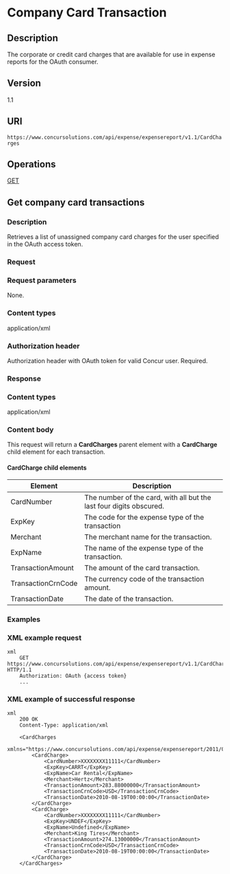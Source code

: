 
# Company Card Transaction

## Description

The corporate or credit card charges that are available for use in expense reports for the OAuth consumer.

## Version
1.1

## URI
`https://www.concursolutions.com/api/expense/expensereport/v1.1/CardCharges`

## Operations
[GET](#get)


## <a name="get"></a>Get company card transactions



### Description
Retrieves a list of unassigned company card charges for the user specified in the OAuth access token.

### Request

### Request parameters
None.

### Content types
application/xml

### Authorization header
Authorization header with OAuth token for valid Concur user. Required.

### Response

### Content types
application/xml

### Content body

This request will return a **CardCharges** parent element with a **CardCharge** child element for each transaction. 

#### CardCharge child elements

|  Element |  Description |
| -------- | ------------ |
|  CardNumber |  The number of the card, with all but the last four digits obscured.  |
|  ExpKey |  The code for the expense type of the transaction |
|  Merchant |  The merchant name for the transaction. |
|  ExpName |  The name of the expense type of the transaction. |
|  TransactionAmount |  The amount of the card transaction. |
|  TransactionCrnCode |  The currency code of the transaction amount. |
|  TransactionDate |  The date of the transaction. |

### Examples

### XML example request

```
xml
    GET https://www.concursolutions.com/api/expense/expensereport/v1.1/CardCharges/ HTTP/1.1
    Authorization: OAuth {access token}
    ...
```

###  XML example of successful response

```
xml
    200 OK
    Content-Type: application/xml

    <CardCharges
        xmlns="https://www.concursolutions.com/api/expense/expensereport/2011/03">
        <CardCharge>
            <CardNumber>XXXXXXXX11111</CardNumber>
            <ExpKey>CARRT</ExpKey>
            <ExpName>Car Rental</ExpName>
            <Merchant>Hertz</Merchant>
            <TransactionAmount>283.88000000</TransactionAmount>
            <TransactionCrnCode>USD</TransactionCrnCode>
            <TransactionDate>2010-08-19T00:00:00</TransactionDate>
        </CardCharge>
        <CardCharge>
            <CardNumber>XXXXXXXX11111</CardNumber>
            <ExpKey>UNDEF</ExpKey>
            <ExpName>Undefined</ExpName>
            <Merchant>King Tires</Merchant>
            <TransactionAmount>274.13000000</TransactionAmount>
            <TransactionCrnCode>USD</TransactionCrnCode>
            <TransactionDate>2010-08-19T00:00:00</TransactionDate>
        </CardCharge>
    </CardCharges>
```
  






